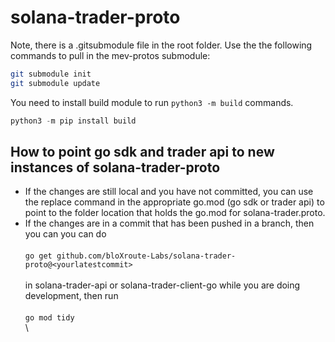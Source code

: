 # solana-trader-proto

Note, there is a .gitsubmodule file in the root folder. Use the the following commands to pull in the mev-protos submodule:

```bash
git submodule init
git submodule update 
```

You need to install build module to run `python3 -m build` commands.

```python
python3 -m pip install build
```

## How to point go sdk and trader api to new instances of solana-trader-proto

* If the changes are still local and you have not committed, you can use the replace command in the appropriate go.mod (go sdk or trader api) to point to the folder location that holds the go.mod for solana-trader.proto.
* If the changes are in a commit that has been pushed in a branch, then you can you can do\
  \
  `go get github.com/bloXroute-Labs/solana-trader-proto@<yourlatestcommit>`    \
  \
  in solana-trader-api or solana-trader-client-go while you are doing development, then run \
  \
  `go mod tidy`\
  \


